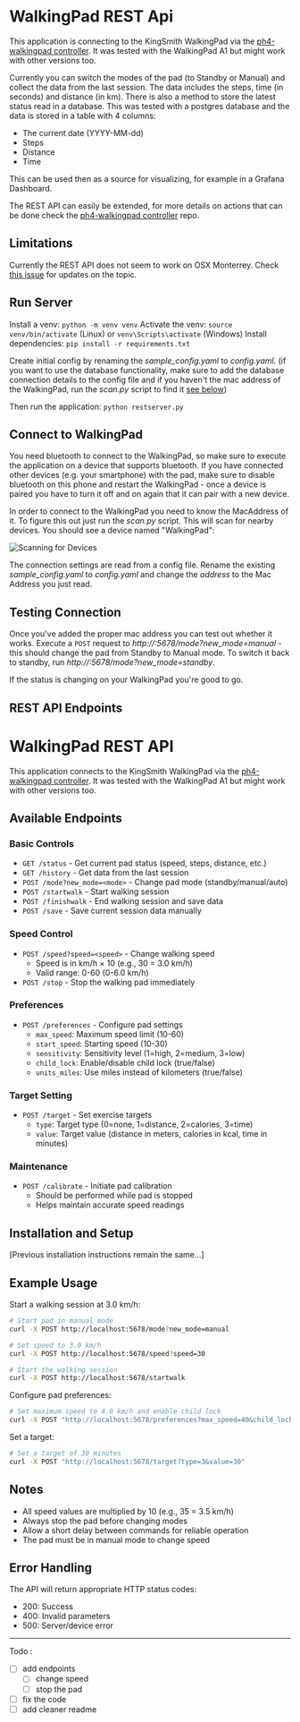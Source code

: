 # WalkingPad REST Api
This application is connecting to the KingSmith WalkingPad via the [ph4-walkingpad controller](https://github.com/ph4r05/ph4-walkingpad). It was tested with the WalkingPad A1 but might work with other versions too.

Currently you can switch the modes of the pad (to Standby or Manual) and collect the data from the last session. The data includes the steps, time (in seconds) and distance (in km).
There is also a method to store the latest status read in a database. This was tested with a postgres database and the data is stored in a table with 4 columns:
- The current date (YYYY-MM-dd)
- Steps
- Distance
- Time

This can be used then as a source for visualizing, for example in a Grafana Dashboard.

The REST API can easily be extended, for more details on actions that can be done check the [ph4-walkingpad controller](https://github.com/ph4r05/ph4-walkingpad) repo.

## Limitations
Currently the REST API does not seem to work on OSX Monterrey. Check [this issue](https://github.com/huserben/walkingpad/issues/7#issuecomment-1019125291) for updates on the topic.

## Run Server
Install a venv:
`python -m venv venv`
Activate the venv:
`source venv/bin/activate` (Linux) or `venv\Scripts\activate` (Windows)
Install dependencies:
`pip install -r requirements.txt`

Create initial config by renaming the *sample_config.yaml* to *config.yaml*. (if you want to use the database functionality, 
make sure to add the database connection details to the config file and if you haven't the mac address of the WalkingPad, 
run the *scan.py* script to find it [see below](#connect-to-walkingpad))

Then run the application:
`python restserver.py`

## Connect to WalkingPad
You need bluetooth to connect to the WalkingPad, so make sure to execute the application on a device that supports bluetooth. If you have connected other devices (e.g. your smartphone) with the pad, make sure to disable bluetooth on this phone and restart the WalkingPad - once a device is paired you have to turn it off and on again that it can pair with a new device.

In order to connect to the WalkingPad you need to know the MacAddress of it. To figure this out just run the *scan.py* script. This will scan for nearby devices. You should see a device named "WalkingPad":

![Scanning for Devices](https://raw.githubusercontent.com/huserben/walkingpad/main/Images/scan.jpg)

The connection settings are read from a config file. Rename the existing *sample_config.yaml* to *config.yaml* and change the *address* to the Mac Address you just read.

## Testing Connection
Once you've added the proper mac address you can test out whether it works.
Execute a `POST` request to *http://<ServerIP>:5678/mode?new_mode=manual* - this should change the pad from Standby to Manual mode. To switch it back to standby, run *http://<ServerIP>:5678/mode?new_mode=standby*.

If the status is changing on your WalkingPad you're good to go.

## REST API Endpoints
# WalkingPad REST API

This application connects to the KingSmith WalkingPad via the [ph4-walkingpad controller](https://github.com/ph4r05/ph4-walkingpad). It was tested with the WalkingPad A1 but might work with other versions too.

## Available Endpoints

### Basic Controls
- `GET /status` - Get current pad status (speed, steps, distance, etc.)
- `GET /history` - Get data from the last session
- `POST /mode?new_mode=<mode>` - Change pad mode (standby/manual/auto)
- `POST /startwalk` - Start walking session
- `POST /finishwalk` - End walking session and save data
- `POST /save` - Save current session data manually

### Speed Control
- `POST /speed?speed=<speed>` - Change walking speed
  - Speed is in km/h × 10 (e.g., 30 = 3.0 km/h)
  - Valid range: 0-60 (0-6.0 km/h)
- `POST /stop` - Stop the walking pad immediately

### Preferences
- `POST /preferences` - Configure pad settings
  - `max_speed`: Maximum speed limit (10-60)
  - `start_speed`: Starting speed (10-30)
  - `sensitivity`: Sensitivity level (1=high, 2=medium, 3=low)
  - `child_lock`: Enable/disable child lock (true/false)
  - `units_miles`: Use miles instead of kilometers (true/false)

### Target Setting
- `POST /target` - Set exercise targets
  - `type`: Target type (0=none, 1=distance, 2=calories, 3=time)
  - `value`: Target value (distance in meters, calories in kcal, time in minutes)

### Maintenance
- `POST /calibrate` - Initiate pad calibration
  - Should be performed while pad is stopped
  - Helps maintain accurate speed readings

## Installation and Setup
[Previous installation instructions remain the same...]

## Example Usage

Start a walking session at 3.0 km/h:
```bash
# Start pad in manual mode
curl -X POST http://localhost:5678/mode?new_mode=manual

# Set speed to 3.0 km/h
curl -X POST http://localhost:5678/speed?speed=30

# Start the walking session
curl -X POST http://localhost:5678/startwalk
```

Configure pad preferences:
```bash
# Set maximum speed to 4.0 km/h and enable child lock
curl -X POST "http://localhost:5678/preferences?max_speed=40&child_lock=true"
```

Set a target:
```bash
# Set a target of 30 minutes
curl -X POST "http://localhost:5678/target?type=3&value=30"
```

## Notes
- All speed values are multiplied by 10 (e.g., 35 = 3.5 km/h)
- Always stop the pad before changing modes
- Allow a short delay between commands for reliable operation
- The pad must be in manual mode to change speed

## Error Handling
The API will return appropriate HTTP status codes:
- 200: Success
- 400: Invalid parameters
- 500: Server/device error

----
Todo : 
- [ ] add endpoints
  - [ ] change speed
  - [ ] stop the pad
- [ ] fix the code
- [ ] add cleaner readme